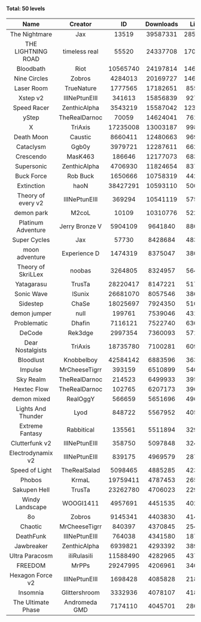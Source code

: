 #### Total: 50 levels

| Name | Creator | ID | Downloads | Likes |
|:---:|:---:|:---:|:---:|:---:|
| The Nightmare | Jax | 13519 | 39587331 | 2856838
| THE LIGHTNING ROAD | timeless real | 55520 | 24337708 | 1706939
| Bloodbath | Riot | 10565740 | 24197814 | 1463822
| Nine Circles | Zobros | 4284013 | 20169727 | 1465099
| Laser Room | TrueNature | 1777565 | 17182651 | 855474
| Xstep v2 | IIINePtunEIII | 341613 | 15856839 | 927358
| Speed Racer | ZenthicAlpha | 3543219 | 15587042 | 1231105
| yStep | TheRealDarnoc | 70059 | 14624041 | 761931
| X | TriAxis | 17235008 | 13003187 | 998673
| Death Moon  | Caustic | 8660411 | 12480663 | 969004
| Cataclysm | Ggb0y | 3979721 | 12287611 | 662189
| Crescendo | MasK463 | 186646 | 12177073 | 683351
| Supersonic | ZenthicAlpha | 4706930 | 11824654 | 837935
| Buck Force | Rob Buck | 1650666 | 10758319 | 442644
| Extinction | haoN | 38427291 | 10593110 | 500760
| Theory of every v2 | IIINePtunEIII | 369294 | 10541119 | 575880
| demon park | M2coL | 10109 | 10310776 | 522789
| Platinum Adventure | Jerry Bronze V | 5904109 | 9641840 | 880029
| Super Cycles | Jax | 57730 | 8428684 | 483498
| moon adventure | Experience D | 1474319 | 8375047 | 380560
| Theory of SkriLLex | noobas | 3264805 | 8324957 | 564854
| Yatagarasu  | TrusTa | 28220417 | 8147221 | 517742
| Sonic Wave | lSunix | 26681070 | 8057546 | 386671
| Sidestep | ChaSe | 18025697 | 7924350 | 510790
| demon jumper | null | 199761 | 7539046 | 431924
| Problematic | Dhafin | 7116121 | 7522740 | 630664
| DeCode | Rek3dge | 2997354 | 7360093 | 571410
| Dear Nostalgists | TriAxis | 18735780 | 7100281 | 609945
| Bloodlust | Knobbelboy | 42584142 | 6883596 | 363693
| Impulse | MrCheeseTigrr | 393159 | 6510899 | 540159
| Sky Realm | TheRealDarnoc | 214523 | 6499933 | 395201
| Hextec Flow | TheRealDarnoc | 102765 | 6207173 | 396905
| demon mixed | RealOggY | 566659 | 5651696 | 496818
| Lights And Thunder | Lyod | 848722 | 5567952 | 405353
| Extreme Fantasy | Rabbitical | 135561 | 5511894 | 329532
| Clutterfunk v2 | IIINePtunEIII | 358750 | 5097848 | 324268
| Electrodynamix v2 | IIINePtunEIII | 839175 | 4969579 | 287165
| Speed of Light | TheRealSalad | 5098465 | 4885285 | 423042
| Phobos | KrmaL | 19759411 | 4787453 | 265460
| Sakupen Hell | TrusTa | 23262780 | 4706023 | 229046
| Windy Landscape | WOOGI1411 | 4957691 | 4451535 | 402774
| 8o | Zobros | 9145341 | 4403830 | 414800
| Chaotic | MrCheeseTigrr | 840397 | 4370845 | 254550
| DeathFunk | IIINePtunEIII | 764038 | 4341580 | 187807
| Jawbreaker | ZenthicAlpha | 6939821 | 4293392 | 389218
| Ultra Paracosm | iIiRulasiIi | 11588490 | 4282965 | 437440
| FREEDOM | MrPPs | 29247995 | 4206961 | 340261
| Hexagon Force v2 | IIINePtunEIII | 1698428 | 4085828 | 218519
| Insomnia | Glittershroom | 3332936 | 4078107 | 418417
| The Ultimate Phase | Andromeda GMD | 7174110 | 4045701 | 280692

